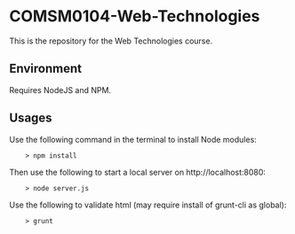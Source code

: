 # COMSM0104-Web-Technologies
This is the repository for the Web Technologies course.

## Environment
Requires NodeJS and NPM.

## Usages
Use the following command in the terminal to install Node modules:

        > npm install

Then use the following to start a local server on http://localhost:8080:

        > node server.js

Use the following to validate html (may require install of grunt-cli as global):

        > grunt
        